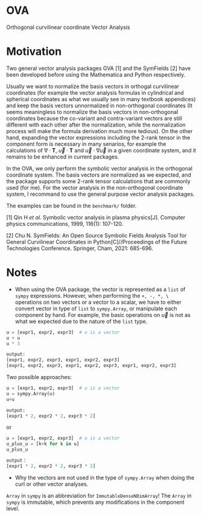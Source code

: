 # OVA
Orthogonal curvilinear coordinate Vector Analysis

# Motivation

Two general vector analysis packages GVA [1] and the SymFields [2] have been developed before using the Mathematica and Python respectively. 

Usually we want to normalize the basis vectors in orthogal curvilinear coordinates (for example the vector analysis formulas in cylindrical and spherical coordinates as what we usually see in many textbook appendices) and keep the basis vectors unnormalized in non-orthogonal coordinates (It seems meaningless to normalize the basis vectors in non-orthogonal coordinates because the co-variant and contra-variant vectors are still different with each other after the normalization, while the normalization process will make the formula derivation much more tedious). On the other hand, expanding the vector expressions including the 2-rank tensor in the component form is necessary in many senarios, for example the calculations of $\nabla \cdot \mathbf{T}$, $\vec{u} \cdot \mathbf{T}$ and $\vec{u} \cdot \nabla \vec{u}$ in a given coordinate system, and it remains to be enhanced in current packages.

In the OVA, we only perform the symbolic vector analysis in the orthogonal coordinate system. The basis vectors are normalized as we expected, and the package supports some 2-rank tensor calculations that are commonly used (for me). For the vector analysis in the non-orthogonal coordinate system, I recommand to use the general purpose vector analysis packages.

The examples can be found in the `benchmark/` folder.

[1] Qin H *et al.* Symbolic vector analysis in plasma physics[J]. Computer physics communications, 1999, 116(1): 107-120.

[2] Chu N. SymFields: An Open Source Symbolic Fields Analysis Tool for General Curvilinear Coordinates in Python[C]//Proceedings of the Future Technologies Conference. Springer, Cham, 2021: 685-696.

# Notes

* When using the OVA package, the vector is represented as a `list` of `sympy` expressions. However, when performing the `+, -, *, \` operations on two vectors or a vector to a scalar, we have to either convert vector in type of `list` to `sympy.Array`, or manipulate each component by hand. For example, the basic operations on $\vec{u}$ is not as what we expected due to the nature of the `list` type.
```python
u = [expr1, expr2, expr3]  # u is a vector
u + u
u * 3

output:
[expr1, expr2, expr3, expr1, expr2, expr3]
[expr1, expr2, expr3, expr1, expr2, expr3, expr1, expr2, expr3]
```

Two possible approaches:
```python
u = [expr1, expr2, expr3]  # u is a vector
u = sympy.Array(u)
u+u

output:
[expr1 * 2, expr2 * 2, expr3 * 2] 
```
or
```python
u = [expr1, expr2, expr3]  # u is a vector
u_plus_u = [k+k for k in u]
u_plus_u

output：
[expr1 * 2, expr2 * 2, expr3 * 2] 
```

* Why the vectors are not used in the type of `sympy.Array` when doing the curl or other vector analyses.


`Array` in `sympy` is an abbreviation for `ImmutableDenseNDimArray`! The `Array` in `sympy` is immutable, which prevents any modifications in the component level.